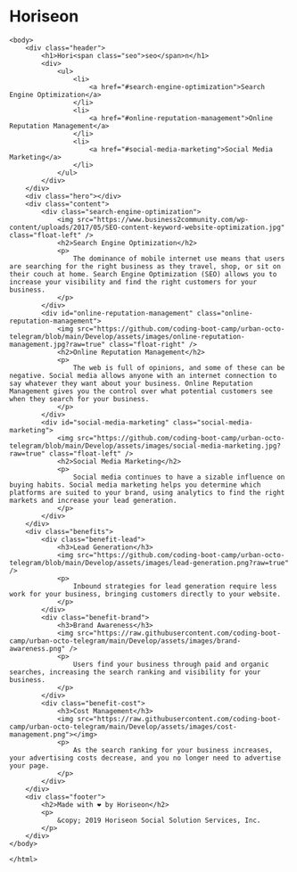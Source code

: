 # Horiseon
<!DOCTYPE html>
<html lang="en">
    <head>
        <meta charset="UTF-8" />
        <link rel="stylesheet" href="/Users/Merlin/Desktop/Develop/Horiseon/style.css">
        <title>Horiseon</title>
    </head>

    <body>
        <div class="header">
            <h1>Hori<span class="seo">seo</span>n</h1>
            <div>
                <ul>
                    <li>
                        <a href="#search-engine-optimization">Search Engine Optimization</a>
                    </li>
                    <li>
                        <a href="#online-reputation-management">Online Reputation Management</a>
                    </li>
                    <li>
                        <a href="#social-media-marketing">Social Media Marketing</a>
                    </li>
                </ul>
            </div>
        </div>
        <div class="hero"></div>
        <div class="content">
            <div class="search-engine-optimization">
                <img src="https://www.business2community.com/wp-content/uploads/2017/05/SEO-content-keyword-website-optimization.jpg" class="float-left" />
                <h2>Search Engine Optimization</h2>
                <p>
                    The dominance of mobile internet use means that users are searching for the right business as they travel, shop, or sit on their couch at home. Search Engine Optimization (SEO) allows you to increase your visibility and find the right customers for your business.
                </p>
            </div>
            <div id="online-reputation-management" class="online-reputation-management">
                <img src="https://github.com/coding-boot-camp/urban-octo-telegram/blob/main/Develop/assets/images/online-reputation-management.jpg?raw=true" class="float-right" />
                <h2>Online Reputation Management</h2>
                <p>
                    The web is full of opinions, and some of these can be negative. Social media allows anyone with an internet connection to say whatever they want about your business. Online Reputation Management gives you the control over what potential customers see when they search for your business.
                </p>
            </div>
            <div id="social-media-marketing" class="social-media-marketing">
                <img src="https://github.com/coding-boot-camp/urban-octo-telegram/blob/main/Develop/assets/images/social-media-marketing.jpg?raw=true" class="float-left" />
                <h2>Social Media Marketing</h2>
                <p>
                    Social media continues to have a sizable influence on buying habits. Social media marketing helps you determine which platforms are suited to your brand, using analytics to find the right markets and increase your lead generation.
                </p>
            </div>
        </div>
        <div class="benefits">
            <div class="benefit-lead">
                <h3>Lead Generation</h3>
                <img src="https://github.com/coding-boot-camp/urban-octo-telegram/blob/main/Develop/assets/images/lead-generation.png?raw=true" />
                <p>
                    Inbound strategies for lead generation require less work for your business, bringing customers directly to your website.
                </p>
            </div>
            <div class="benefit-brand">
                <h3>Brand Awareness</h3>
                <img src="https://raw.githubusercontent.com/coding-boot-camp/urban-octo-telegram/main/Develop/assets/images/brand-awareness.png" />
                <p>
                    Users find your business through paid and organic searches, increasing the search ranking and visibility for your business.
                </p>
            </div>
            <div class="benefit-cost">
                <h3>Cost Management</h3>
                <img src="https://raw.githubusercontent.com/coding-boot-camp/urban-octo-telegram/main/Develop/assets/images/cost-management.png"></img>
                <p>
                    As the search ranking for your business increases, your advertising costs decrease, and you no longer need to advertise your page.
                </p>
            </div>
        </div>
        <div class="footer">
            <h2>Made with ❤️️ by Horiseon</h2>
            <p>
                &copy; 2019 Horiseon Social Solution Services, Inc.
            </p>
        </div>
    </body>
    
    </html>
